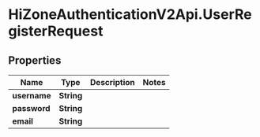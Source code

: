 # HiZoneAuthenticationV2Api.UserRegisterRequest

## Properties

Name | Type | Description | Notes
------------ | ------------- | ------------- | -------------
**username** | **String** |  | 
**password** | **String** |  | 
**email** | **String** |  | 


